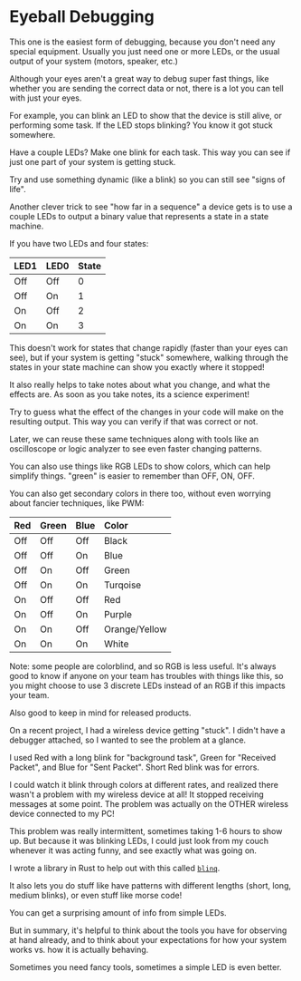 # Eyeball Debugging

This one is the easiest form of debugging, because you don't need any special equipment. Usually you just need one or more LEDs, or the usual output of your system (motors, speaker, etc.)

Although your eyes aren't a great way to debug super fast things, like whether you are sending the correct data or not, there is a lot you can tell with just your eyes.

For example, you can blink an LED to show that the device is still alive, or performing some task.
If the LED stops blinking? You know it got stuck somewhere.

Have a couple LEDs? Make one blink for each task. This way you can see if just one part of your system is getting stuck.

Try and use something dynamic (like a blink) so you can still see "signs of life".

Another clever trick to see "how far in a sequence" a device gets is to use a couple LEDs to output a binary value that represents a state in a state machine.

If you have two LEDs and four states:

| LED1 | LED0 | State |
| :--- | :--- | :---- |
| Off  | Off  | 0     |
| Off  | On   | 1     |
| On   | Off  | 2     |
| On   | On   | 3     |

This doesn't work for states that change rapidly (faster than your eyes can see), but if your system is getting "stuck" somewhere, walking through the states in your state machine can show you exactly where it stopped!

It also really helps to take notes about what you change, and what the effects are. As soon as you take notes, its a science experiment!

Try to guess what the effect of the changes in your code will make on the resulting output. This way you can verify if that was correct or not.

Later, we can reuse these same techniques along with tools like an oscilloscope or logic analyzer to see even faster changing patterns.

You can also use things like RGB LEDs to show colors, which can help simplify things. "green" is easier to remember than OFF, ON, OFF.

You can also get secondary colors in there too, without even worrying about fancier techniques, like PWM:

| Red | Green | Blue | Color |
| :-- | :---- | :--- | :---- |
| Off | Off   | Off  | Black |
| Off | Off   | On   | Blue  |
| Off | On    | Off  | Green |
| Off | On    | On   | Turqoise |
| On  | Off   | Off  | Red |
| On  | Off   | On   | Purple |
| On  | On    | Off  | Orange/Yellow |
| On  | On    | On   | White |

Note: some people are colorblind, and so RGB is less useful. It's always good to know if anyone on your team has troubles with things like this, so you might choose to use 3 discrete LEDs instead of an RGB if this impacts your team.

Also good to keep in mind for released products.

On a recent project, I had a wireless device getting "stuck". I didn't have a debugger attached, so I wanted to see the problem at a glance.

I used Red with a long blink for "background task", Green for "Received Packet", and Blue for "Sent Packet". Short Red blink was for errors.

I could watch it blink through colors at different rates, and realized there wasn't a problem with my wireless device at all! It stopped receiving messages at some point. The problem was actually on the OTHER wireless device connected to my PC!

This problem was really intermittent, sometimes taking 1-6 hours to show up. But because it was blinking LEDs, I could just look from my couch whenever it was acting funny, and see exactly what was going on.

I wrote a library in Rust to help out with this called [`blinq`](https://github.com/jamesmunns/blinq).

It also lets you do stuff like have patterns with different lengths (short, long, medium blinks), or even stuff like morse code!

You can get a surprising amount of info from simple LEDs.

But in summary, it's helpful to think about the tools you have for observing at hand already, and to think about your expectations for how your system works vs. how it is actually behaving.

Sometimes you need fancy tools, sometimes a simple LED is even better.
